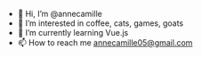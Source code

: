 - 👋 Hi, I’m @annecamille
- 👀 I’m interested in coffee, cats, games, goats
- 🌱 I’m currently learning Vue.js
- 📫 How to reach me annecamille05@gmail.com

<!---
annecamille/annecamille is a ✨ special ✨ repository because its `README.md` (this file) appears on your GitHub profile.
You can click the Preview link to take a look at your changes.
--->

